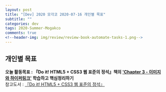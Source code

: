 ```yaml
---  
layout: post  
title: "[Dev] 2020 모각코 2020-07-16 개인별 목표"  
subtitle: ""  
categories: dev  
tags: 2020-Summer-Mogakco  
comments: true  
<!--header-img: img/review/review-book-automate-tasks-1.png-->
---  
```


## 개인별 목표  

**오늘 활동목표 : 『Do it! HTML5 + CSS3 웹 표준의 정석』책의 <u>'Chapter 3 - 이미지와 하이퍼링크'</u> 학습하고 핵심정리하기**  
참고도서 : [『Do it! HTML5 + CSS3 웹 표준의 정석』](https://book.naver.com/bookdb/book_detail.nhn?bid=15975063 "Do it! HTML5 + CSS3 웹 표준의 정석")  


[jekyll-docs]: https://jekyllrb.com/docs/home
[jekyll-gh]:   https://github.com/jekyll/jekyll
[jekyll-talk]: https://talk.jekyllrb.com/
